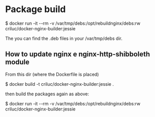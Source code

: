 Package build
=============

$ docker run -it --rm -v /var/tmp/debs:/opt/rebuildnginx/debs:rw criluc/docker-nginx-builder:jessie

The you can find the .deb files in your /var/tmp/debs dir.

How to update nginx e nginx-http-shibboleth module
--------------------------------------------------

From this dir (where the Dockerfile is placed)

$ docker build -t criluc/docker-nginx-builder:jessie .

then build the packages again as above:

$ docker run -it --rm -v /var/tmp/debs:/opt/rebuildnginx/debs:rw criluc/docker-nginx-builder:jessie

